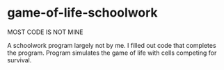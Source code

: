 # game-of-life-schoolwork

MOST CODE IS NOT MINE

A schoolwork program largely not by me. I filled out code that completes the program. 
Program simulates the game of life with cells competing for survival.

